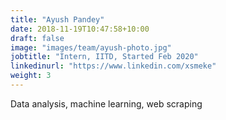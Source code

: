 ```yaml
---
title: "Ayush Pandey"
date: 2018-11-19T10:47:58+10:00
draft: false
image: "images/team/ayush-photo.jpg"
jobtitle: "Intern, IITD, Started Feb 2020"
linkedinurl: "https://www.linkedin.com/xsmeke"
weight: 3
---
```


Data analysis, machine learning, web scraping
